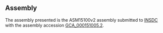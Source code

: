 

Assembly
--------

The assembly presented is the ASM15100v2 assembly submitted to
[INSDC](http://www.insdc.org) with the assembly accession
[GCA\_000151005.2](http://www.ebi.ac.uk/ena/data/view/GCA_000151005.2).
